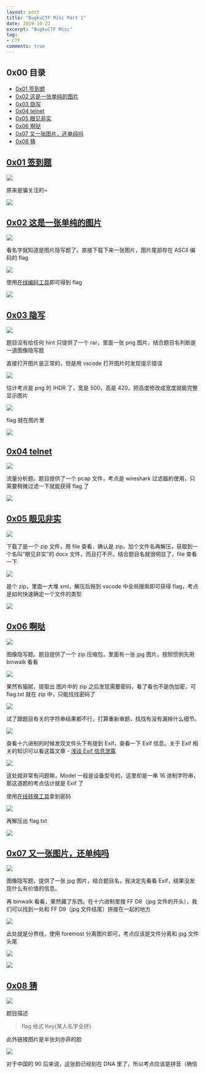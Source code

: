 ```yaml
---
layout: post
title: "BugkuCTF Misc Part 1"
date: 2019-10-22
excerpt: "BugkuCTF Misc"
tag:
- CTF
comments: true
---
```


## 0x00 目录

- [0x01 签到题](#1)
- [0x02 这是一张单纯的图片](#2)
- [0x03 隐写](#3)
- [0x04 telnet](#4)
- [0x05 眼见非实](#5)
- [0x06 啊哒](#6)
- [0x07 又一张图片，还单纯吗](#7)
- [0x08 猜](#8)

<span id = "1">

## [0x01 签到题](https://ctf.bugku.com/challenges#%E7%AD%BE%E5%88%B0%E9%A2%98)

![](https://github.com/Aquilao/Blog/raw/master/assets/img/BugkuCTF-img/Misc1/1_1.png)

原来是骗关注的~

![](https://github.com/Aquilao/Blog/raw/master/assets/img/BugkuCTF-img/Misc1/1_2.png)



<span id = "2">

## [0x02 这是一张单纯的图片](https://ctf.bugku.com/challenges#%E8%BF%99%E6%98%AF%E4%B8%80%E5%BC%A0%E5%8D%95%E7%BA%AF%E7%9A%84%E5%9B%BE%E7%89%87)

![](https://github.com/Aquilao/Blog/raw/master/assets/img/BugkuCTF-img/Misc1/2_1.png)

看名字就知道是图片隐写题了。直接下载下来一张图片，图片尾部存在 ASCII 编码的 flag

![](https://github.com/Aquilao/Blog/raw/master/assets/img/BugkuCTF-img/Misc1/2_2.png)

使用[在线编码工具](http://www.atool9.com/chinese2unicode.php)即可得到 flag

![](https://github.com/Aquilao/Blog/raw/master/assets/img/BugkuCTF-img/Misc1/2_3.png)



<span id = "3">

## [0x03 隐写](https://ctf.bugku.com/challenges#%E9%9A%90%E5%86%99)

![](https://github.com/Aquilao/Blog/raw/master/assets/img/BugkuCTF-img/Misc1/3_1.png)

题目没有给任何 hint 只提供了一个 rar，里面一张 png 图片，结合题目名判断是一道图像隐写题

直接打开图片是正常的，但是用 vscode 打开图片时发现提示错误

![](https://github.com/Aquilao/Blog/raw/master/assets/img/BugkuCTF-img/Misc1/3_2.png)

估计考点是 png 的 IHDR 了，宽是 500，高是 420，把高度修改成宽度就能完整显示图片

![](https://github.com/Aquilao/Blog/raw/master/assets/img/BugkuCTF-img/Misc1/3_3.png)

flag 就在图片里

![](https://github.com/Aquilao/Blog/raw/master/assets/img/BugkuCTF-img/Misc1/3_4.png)



<span id = "4">

## [0x04 telnet](https://ctf.bugku.com/challenges#telnet)

![](https://github.com/Aquilao/Blog/raw/master/assets/img/BugkuCTF-img/Misc1/4_1.png)

流量分析题。题目提供了一个 pcap 文件，考点是 wireshark 过滤器的使用，只需要稍微过滤一下就能获得 flag 了

![](https://github.com/Aquilao/Blog/raw/master/assets/img/BugkuCTF-img/Misc1/4_2.png)



<span id = "5">

## [0x05 眼见非实](https://ctf.bugku.com/challenges#%E7%9C%BC%E8%A7%81%E9%9D%9E%E5%AE%9E(ISCCCTF))

![](https://github.com/Aquilao/Blog/raw/master/assets/img/BugkuCTF-img/Misc1/5_1.png)

下载了是一个 zip 文件，用 file 查看，确认是 zip，加个文件名再解压，获取到一个名叫“眼见非实”的 docx 文件，而且打不开。结合题目名就很明显了，file 查看一下

![](https://github.com/Aquilao/Blog/raw/master/assets/img/BugkuCTF-img/Misc1/5_2.png)

是个 zip，里面一大堆 xml，解压后拖到 vscode 中全局搜索即可获得 flag，考点是如何快速确定一个文件的类型

![](https://github.com/Aquilao/Blog/raw/master/assets/img/BugkuCTF-img/Misc1/5_3.png)



<span id = "6">

## [0x06 啊哒](https://ctf.bugku.com/challenges#%E5%95%8A%E5%93%92)

![](https://github.com/Aquilao/Blog/raw/master/assets/img/BugkuCTF-img/Misc1/6_1.png)

图像隐写题。题目提供了一个 zip 压缩包，里面有一张 jpg 图片。按照惯例先用 binwalk 看看

![](https://github.com/Aquilao/Blog/raw/master/assets/img/BugkuCTF-img/Misc1/6_2.png)

果然有猫腻，提取出 图片中的 zip 之后发现需要密码，看了看也不是伪加密，可 flag.txt 就在 zip 中，只能找找密码了

![](https://github.com/Aquilao/Blog/raw/master/assets/img/BugkuCTF-img/Misc1/6_3.png)

试了跟题目有关的字符串结果都不行，打算重新审题，找找有没有漏掉什么细节。

![](https://github.com/Aquilao/Blog/raw/master/assets/img/BugkuCTF-img/Misc1/6_4.png)

查看十六进制的时候发现文件头下有提到 Exif，查看一下 Exif 信息。关于 Exif 相关的知识可以看这篇文章 - [浅谈 Exif 信息泄露](https://aquilao.github.io/Blog/Exif/)

![](https://github.com/Aquilao/Blog/raw/master/assets/img/BugkuCTF-img/Misc1/6_5.png)

这处就非常有问题嘛，Model 一般是设备型号的，这里却是一串 16 进制字符串，那这道题的考点估计就是 Exif 了

使用[在线转换工具](https://www.bejson.com/convert/ox2str/)拿到密码

![](https://github.com/Aquilao/Blog/raw/master/assets/img/BugkuCTF-img/Misc1/6_6.png)

再解压出 flag.txt

![](https://github.com/Aquilao/Blog/raw/master/assets/img/BugkuCTF-img/Misc1/6_7.png)



<span id = "7">

## [0x07 又一张图片，还单纯吗](https://ctf.bugku.com/challenges#%E5%8F%88%E4%B8%80%E5%BC%A0%E5%9B%BE%E7%89%87%EF%BC%8C%E8%BF%98%E5%8D%95%E7%BA%AF%E5%90%97)

![](https://github.com/Aquilao/Blog/raw/master/assets/img/BugkuCTF-img/Misc1/7_1.png)

图像隐写题，提供了一张 jpg 图片，结合题目名，我决定先看看 Exif，结果没发现什么有价值的信息。

再 binwalk 看看，果然藏了东西。在十六进制里搜 FF D8（jpg 文件的开头），我们可以找到一处和 FF D9（jpg 文件结尾）拼接在一起的地方

![](https://github.com/Aquilao/Blog/raw/master/assets/img/BugkuCTF-img/Misc1/7_2.png)

此处就是分界线，使用 foremost 分离图片即可，考点应该是文件分离和 jpg 文件头尾

![](https://github.com/Aquilao/Blog/raw/master/assets/img/BugkuCTF-img/Misc1/7_3.png)

![](https://github.com/Aquilao/Blog/raw/master/assets/img/BugkuCTF-img/Misc1/7_4.png)



<span id = "8">

## [0x08 猜](https://ctf.bugku.com/challenges#%E7%8C%9C)

![](https://github.com/Aquilao/Blog/raw/master/assets/img/BugkuCTF-img/Misc1/8_1.png)

题目描述

> flag 格式 Key{某人名字全拼}

此外链接图片是半张刘亦菲的脸

![](https://github.com/Aquilao/Blog/raw/master/assets/img/BugkuCTF-img/Misc1/8_2.png)

对于中国的 90 后来说，这张脸已经刻在 DNA 里了，所以考点应该是拼音（确信